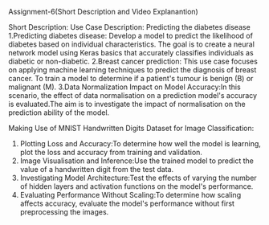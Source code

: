 Assignment-6(Short Description and Video Explanantion)
 
Short Description:
Use Case Description: 
Predicting the diabetes disease
1.Predicting diabetes disease: Develop a model to predict the likelihood of diabetes based on individual characteristics. The goal is to create a neural network model using Keras basics that accurately classifies individuals as diabetic or non-diabetic.
2.Breast cancer prediction: This use case focuses on applying machine learning techniques to predict the diagnosis of breast cancer. To train a model to determine if a patient's tumour is benign (B) or malignant (M). 
3.Data Normalization Impact on Model Accuracy:In this scenario, the effect of data normalisation on a prediction model's accuracy is evaluated.The aim is to investigate the impact of normalisation on the prediction ability of the model.

Making Use of MNIST Handwritten Digits Dataset for Image Classification:
1. Plotting Loss and Accuracy:To determine how well the model is learning, plot the loss and accuracy from training and validation.
2. Image Visualisation and Inference:Use the trained model to predict the value of a handwritten digit from the test data.
3. Investigating Model Architecture:Test the effects of varying the number of hidden layers and activation functions on the model's performance.
4. Evaluating Performance Without Scaling:To determine how scaling affects accuracy, evaluate the model's performance without first preprocessing the images.




